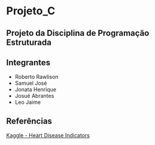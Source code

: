 # Projeto_C
## Projeto da Disciplina de Programação Estruturada

## Integrantes

  - Roberto Rawlison
  - Samuel José
  - Jonata Henrique
  - Josué Abrantes
  - Leo Jaime

## Referências

[Kaggle - Heart Disease Indicators](https://www.kaggle.com/datasets/kamilpytlak/personal-key-indicators-of-heart-disease)
